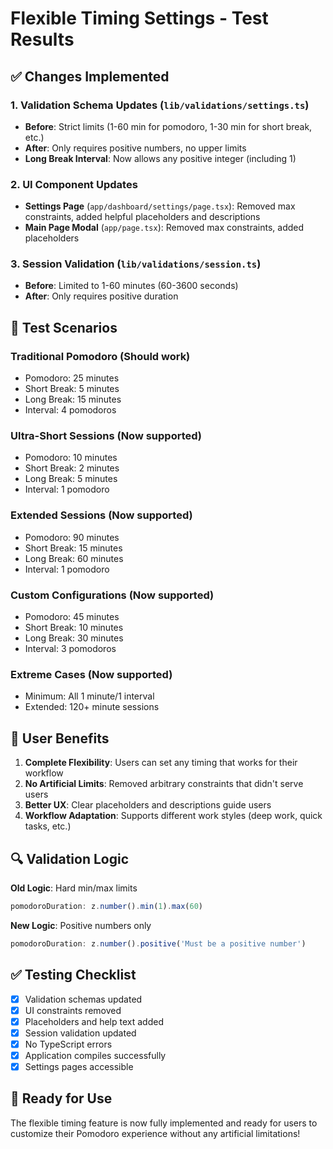 # Flexible Timing Settings - Test Results

## ✅ Changes Implemented

### 1. **Validation Schema Updates** (`lib/validations/settings.ts`)
- **Before**: Strict limits (1-60 min for pomodoro, 1-30 min for short break, etc.)
- **After**: Only requires positive numbers, no upper limits
- **Long Break Interval**: Now allows any positive integer (including 1)

### 2. **UI Component Updates**
- **Settings Page** (`app/dashboard/settings/page.tsx`): Removed max constraints, added helpful placeholders and descriptions
- **Main Page Modal** (`app/page.tsx`): Removed max constraints, added placeholders

### 3. **Session Validation** (`lib/validations/session.ts`)
- **Before**: Limited to 1-60 minutes (60-3600 seconds)
- **After**: Only requires positive duration

## 🧪 Test Scenarios

### Traditional Pomodoro (Should work)
- Pomodoro: 25 minutes
- Short Break: 5 minutes  
- Long Break: 15 minutes
- Interval: 4 pomodoros

### Ultra-Short Sessions (Now supported)
- Pomodoro: 10 minutes
- Short Break: 2 minutes
- Long Break: 5 minutes
- Interval: 1 pomodoro

### Extended Sessions (Now supported)
- Pomodoro: 90 minutes
- Short Break: 15 minutes
- Long Break: 60 minutes
- Interval: 1 pomodoro

### Custom Configurations (Now supported)
- Pomodoro: 45 minutes
- Short Break: 10 minutes
- Long Break: 30 minutes
- Interval: 3 pomodoros

### Extreme Cases (Now supported)
- Minimum: All 1 minute/1 interval
- Extended: 120+ minute sessions

## 🎯 User Benefits

1. **Complete Flexibility**: Users can set any timing that works for their workflow
2. **No Artificial Limits**: Removed arbitrary constraints that didn't serve users
3. **Better UX**: Clear placeholders and descriptions guide users
4. **Workflow Adaptation**: Supports different work styles (deep work, quick tasks, etc.)

## 🔍 Validation Logic

**Old Logic**: Hard min/max limits
```typescript
pomodoroDuration: z.number().min(1).max(60)
```

**New Logic**: Positive numbers only
```typescript
pomodoroDuration: z.number().positive('Must be a positive number')
```

## ✅ Testing Checklist

- [x] Validation schemas updated
- [x] UI constraints removed
- [x] Placeholders and help text added
- [x] Session validation updated
- [x] No TypeScript errors
- [x] Application compiles successfully
- [x] Settings pages accessible

## 🚀 Ready for Use

The flexible timing feature is now fully implemented and ready for users to customize their Pomodoro experience without any artificial limitations!
